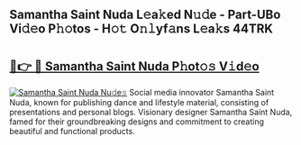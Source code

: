 ## Samantha Saint Nuda L𝚎a𝚔ed N𝚞𝚍e - Part-UBo Vi𝚍𝚎o P𝚑𝚘tos - H𝚘𝚝 O𝚗𝚕yf𝚊ns L𝚎a𝚔s 44TRK

# <h2><a href="http://kf3e2v.oniu.top/?m=Samantha+Saint+Nuda">🔗👉 🔴 Samantha Saint Nuda P𝚑ot𝚘𝚜 V𝚒d𝚎o</a></h2>

[![Samantha Saint Nuda Nu𝚍e𝚜](https://i.imgur.com/0qMVB7G.gif)](http://kf3e2v.oniu.top/?m=Samantha+Saint+Nuda)
Social media innovator Samantha Saint Nuda, known for publishing dance and lifestyle material, consisting of presentations and personal blogs. Visionary designer Samantha Saint Nuda, famed for their groundbreaking designs and commitment to creating beautiful and functional products.  
